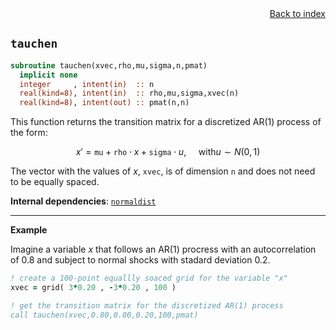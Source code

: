 
<span style="text-align:right;display:block;">
<a href="https://borjapetit.github.io/fortran_toolkit/">Back to index</a>
</span>

## ```tauchen```

```fortran
subroutine tauchen(xvec,rho,mu,sigma,n,pmat)
  implicit none
  integer     , intent(in)  :: n
  real(kind=8), intent(in)  :: rho,mu,sigma,xvec(n)
  real(kind=8), intent(out) :: pmat(n,n)
```

This function returns the transition matrix for a discretized AR(1) process of the form:

$$x' = \texttt{mu} + \texttt{rho} \cdot  x + \texttt{sigma} \cdot u ,  \ \ \ \ \ \text{with} u \sim N(0,1)$$

The vector with the values of $x$, ```xvec```, is of dimension ```n``` and does not need to be equally spaced.

**Internal dependencies**: [```normaldist```](normaldist.md)

---

**Example**

Imagine a variable $x$ that follows an AR(1) procress with an autocorrelation of 0.8 and subject to normal shocks with stadard deviation 0.2.

```fortran
! create a 100-point equallly soaced grid for the variable "x"
xvec = grid( 3*0.20 , -3*0.20 , 100 )

! get the transition matrix for the discretized AR(1) process
call tauchen(xvec,0.80,0.00,0.20,100,pmat)
```
